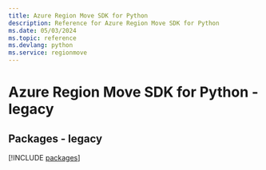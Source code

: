 ```yaml
---
title: Azure Region Move SDK for Python
description: Reference for Azure Region Move SDK for Python
ms.date: 05/03/2024
ms.topic: reference
ms.devlang: python
ms.service: regionmove
---
```

# Azure Region Move SDK for Python - legacy
## Packages - legacy
[!INCLUDE [packages](region-move-index.md)]